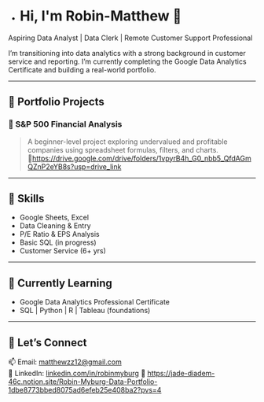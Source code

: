 - # Hi, I'm Robin-Matthew 👋  
Aspiring Data Analyst | Data Clerk | Remote Customer Support Professional

I’m transitioning into data analytics with a strong background in customer service and reporting. I’m currently completing the Google Data Analytics Certificate and building a real-world portfolio.

---

## 📁 Portfolio Projects

### 🧠 S&P 500 Financial Analysis  
> A beginner-level project exploring undervalued and profitable companies using spreadsheet formulas, filters, and charts.  
🔗https://drive.google.com/drive/folders/1vpyrB4h_G0_nbb5_QfdAGmQZnP2eYB8s?usp=drive_link

---

## 🎯 Skills
- Google Sheets, Excel  
- Data Cleaning & Entry  
- P/E Ratio & EPS Analysis  
- Basic SQL (in progress)  
- Customer Service (6+ yrs)

---

## 🚀 Currently Learning
- Google Data Analytics Professional Certificate  
- SQL | Python | R | Tableau (foundations)

---

## 🤝 Let’s Connect
📫 Email: matthewzz12@gmail.com  
🔗 LinkedIn: [linkedin.com/in/robinmyburg](https://linkedin.com/in/robinmyburg)
🔗 https://jade-diadem-46c.notion.site/Robin-Myburg-Data-Portfolio-1dbe8773bbed8075ad6efeb25e408ba2?pvs=4


<!---
RobinMyburg/RobinMyburg is a ✨ special ✨ repository because its `README.md` (this file) appears on your GitHub profile.
You can click the Preview link to take a look at your changes.
--->
